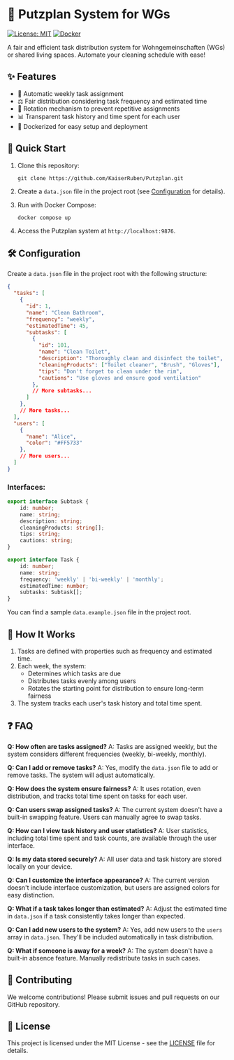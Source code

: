 # 🧹 Putzplan System for WGs

[![License: MIT](https://img.shields.io/badge/License-MIT-yellow.svg)](https://opensource.org/licenses/MIT)
[![Docker](https://img.shields.io/badge/Docker-Supported-blue.svg)](https://www.docker.com/)

A fair and efficient task distribution system for Wohngemeinschaften (WGs) or shared living spaces. Automate your cleaning schedule with ease!

## ✨ Features

- 🔄 Automatic weekly task assignment
- ⚖️ Fair distribution considering task frequency and estimated time
- 🔁 Rotation mechanism to prevent repetitive assignments
- 📊 Transparent task history and time spent for each user
- 🐳 Dockerized for easy setup and deployment

## 🚀 Quick Start

1. Clone this repository:
   ```
   git clone https://github.com/KaiserRuben/Putzplan.git
   ```

2. Create a `data.json` file in the project root (see [Configuration](#configuration) for details).

3. Run with Docker Compose:
   ```
   docker compose up
   ```

4. Access the Putzplan system at `http://localhost:9876`.

## 🛠️ Configuration

Create a `data.json` file in the project root with the following structure:

```json
{
  "tasks": [
    {
      "id": 1,
      "name": "Clean Bathroom",
      "frequency": "weekly",
      "estimatedTime": 45,
      "subtasks": [
        {
          "id": 101,
          "name": "Clean Toilet",
          "description": "Thoroughly clean and disinfect the toilet",
          "cleaningProducts": ["Toilet cleaner", "Brush", "Gloves"],
          "tips": "Don't forget to clean under the rim",
          "cautions": "Use gloves and ensure good ventilation"
        },
        // More subtasks...
      ]
    },
    // More tasks...
  ],
  "users": [
    {
      "name": "Alice",
      "color": "#FF5733"
    },
    // More users...
  ]
}
```
### Interfaces:
```ts
export interface Subtask {
    id: number;
    name: string;
    description: string;
    cleaningProducts: string[];
    tips: string;
    cautions: string;
}

export interface Task {
    id: number;
    name: string;
    frequency: 'weekly' | 'bi-weekly' | 'monthly';
    estimatedTime: number;
    subtasks: Subtask[];
}
```


You can find a sample `data.example.json` file in the project root.

## 🤔 How It Works

1. Tasks are defined with properties such as frequency and estimated time.
2. Each week, the system:
    - Determines which tasks are due
    - Distributes tasks evenly among users
    - Rotates the starting point for distribution to ensure long-term fairness
3. The system tracks each user's task history and total time spent.

## ❓ FAQ

**Q: How often are tasks assigned?**
A: Tasks are assigned weekly, but the system considers different frequencies (weekly, bi-weekly, monthly).

**Q: Can I add or remove tasks?**
A: Yes, modify the `data.json` file to add or remove tasks. The system will adjust automatically.

**Q: How does the system ensure fairness?**
A: It uses rotation, even distribution, and tracks total time spent on tasks for each user.

**Q: Can users swap assigned tasks?**
A: The current system doesn't have a built-in swapping feature. Users can manually agree to swap tasks.

**Q: How can I view task history and user statistics?**
A: User statistics, including total time spent and task counts, are available through the user interface.

**Q: Is my data stored securely?**
A: All user data and task history are stored locally on your device.

**Q: Can I customize the interface appearance?**
A: The current version doesn't include interface customization, but users are assigned colors for easy distinction.

**Q: What if a task takes longer than estimated?**
A: Adjust the estimated time in `data.json` if a task consistently takes longer than expected.

**Q: Can I add new users to the system?**
A: Yes, add new users to the `users` array in `data.json`. They'll be included automatically in task distribution.

**Q: What if someone is away for a week?**
A: The system doesn't have a built-in absence feature. Manually redistribute tasks in such cases.

## 🤝 Contributing

We welcome contributions! Please submit issues and pull requests on our GitHub repository.

## 📄 License

This project is licensed under the MIT License - see the [LICENSE](LICENSE) file for details.